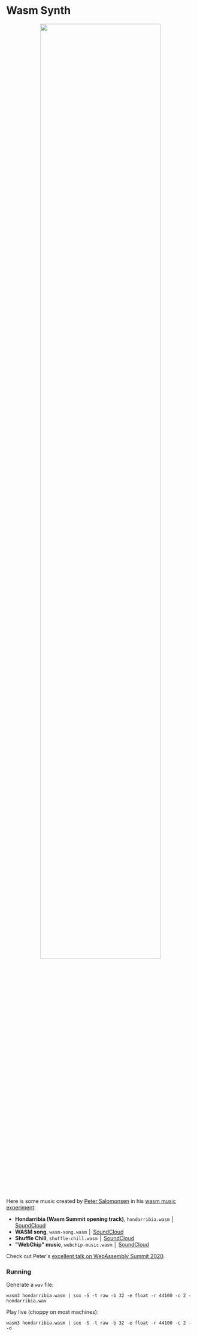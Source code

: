 # Wasm Synth

<p align="center"><img width="80%" src="image.png"></p>

Here is some music created by [Peter Salomonsen](https://petersalomonsen.com/) in
his [wasm music experiment](https://petersalomonsen.com/webassemblymusic/livecodev2/):

- **Hondarribia (Wasm Summit opening track)**, `hondarribia.wasm`
  │ [SoundCloud](https://soundcloud.com/psalomo/hondarribia)
- **WASM song**, `wasm-song.wasm` │ [SoundCloud](https://soundcloud.com/psalomo/wasm-song)
- **Shuffle Chill**, `shuffle-chill.wasm` │ [SoundCloud](https://soundcloud.com/psalomo/shuffle-chill)
- **"WebChip" music**, `webchip-music.wasm` │ [SoundCloud](https://soundcloud.com/psalomo/webchip-music)

Check out Peter's [excellent talk on WebAssembly Summit 2020](https://www.youtube.com/watch?v=WZp0sPDvWfw&t=18670).

### Running

Generate a `wav` file:

```
wasm3 hondarribia.wasm | sox -S -t raw -b 32 -e float -r 44100 -c 2 - hondarribia.wav
```

Play live (choppy on most machines):

```
wasm3 hondarribia.wasm | sox -S -t raw -b 32 -e float -r 44100 -c 2 - -d
```
